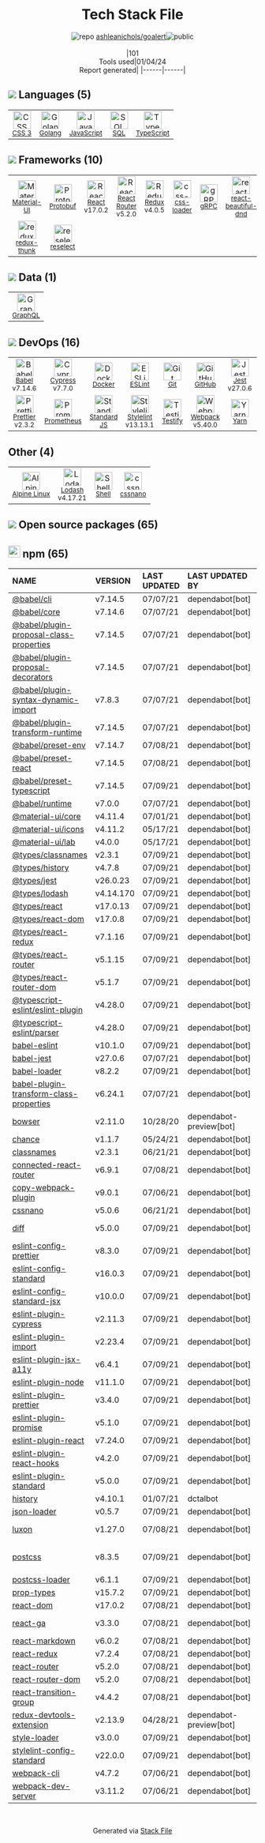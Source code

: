 <!--
&lt;--- Readme.md Snippet without images Start ---&gt;
## Tech Stack
ashleanichols/goalert is built on the following main stack:

- [GitHub](https://github.com/) – Code Collaboration & Version Control
- [Jest](http://facebook.github.io/jest/) – Javascript Testing Framework
- [Golang](http://golang.org/) – Languages
- [React](https://reactjs.org/) – Javascript UI Libraries
- [JavaScript](https://developer.mozilla.org/en-US/docs/Web/JavaScript) – Languages
- [TypeScript](http://www.typescriptlang.org) – Languages
- [Webpack](http://webpack.js.org) – JS Build Tools / JS Task Runners
- [Material-UI](https://github.com/mui/material-ui) – Front-End Frameworks
- [SQL](https://en.wikipedia.org/wiki/SQL) – Languages
- [Lodash](https://lodash.com) – Javascript Utilities & Libraries
- [Prometheus](http://prometheus.io/) – Monitoring Tools
- [Babel](http://babeljs.io/) – JavaScript Compilers
- [ESLint](http://eslint.org/) – Code Review
- [React Router](https://github.com/rackt/react-router) – JavaScript Framework Components
- [GraphQL](http://graphql.org/) – Query Languages
- [Redux](https://redux.js.org/) – State Management Library
- [Protobuf](https://developers.google.com/protocol-buffers/) – Serialization Frameworks
- [Shell](https://en.wikipedia.org/wiki/Shell_script) – Shells
- [gRPC](https://grpc.io/) – Remote Procedure Call (RPC)
- [Stylelint](http://stylelint.io/) – Code Review
- [redux-thunk](https://github.com/gaearon/redux-thunk) – State Management Library
- [Yarn](https://yarnpkg.com/) – Front End Package Manager
- [Alpine Linux](https://www.alpinelinux.org/) – Operating Systems
- [Prettier](https://prettier.io/) – Code Review
- [Standard JS](https://standardjs.com/) – Code Review
- [reselect](https://github.com/reactjs/reselect) – State Management Library
- [css-loader](https://github.com/webpack-contrib/css-loader) – CSS Pre-processors / Extensions
- [Testify](https://github.com/stretchr/testify) – Go Testing
- [Cypress](https://www.cypress.io/) – Javascript Testing Framework
- [react-beautiful-dnd](https://github.com/atlassian/react-beautiful-dnd) – JavaScript Framework Components
- [OpenCensus](https://opencensus.io/) – Monitoring Tools
- [Docker](https://www.docker.com/) – Virtual Machine Platforms & Containers

Full tech stack [here](/techstack.md)

&lt;--- Readme.md Snippet without images End ---&gt;

&lt;--- Readme.md Snippet with images Start ---&gt;
## Tech Stack
ashleanichols/goalert is built on the following main stack:

- <img width='25' height='25' src='https://img.stackshare.io/service/27/default_869c34d29acc794d60ecdd5d2b5bfc042a80a4ec.jpg' alt='GitHub'/> [GitHub](https://github.com/) – Code Collaboration & Version Control
- <img width='25' height='25' src='https://img.stackshare.io/service/830/jest.png' alt='Jest'/> [Jest](http://facebook.github.io/jest/) – Javascript Testing Framework
- <img width='25' height='25' src='https://img.stackshare.io/service/1005/O6AczwfV_400x400.png' alt='Golang'/> [Golang](http://golang.org/) – Languages
- <img width='25' height='25' src='https://img.stackshare.io/service/1020/OYIaJ1KK.png' alt='React'/> [React](https://reactjs.org/) – Javascript UI Libraries
- <img width='25' height='25' src='https://img.stackshare.io/service/1209/javascript.jpeg' alt='JavaScript'/> [JavaScript](https://developer.mozilla.org/en-US/docs/Web/JavaScript) – Languages
- <img width='25' height='25' src='https://img.stackshare.io/service/1612/bynNY5dJ.jpg' alt='TypeScript'/> [TypeScript](http://www.typescriptlang.org) – Languages
- <img width='25' height='25' src='https://img.stackshare.io/service/1682/IMG_4636.PNG' alt='Webpack'/> [Webpack](http://webpack.js.org) – JS Build Tools / JS Task Runners
- <img width='25' height='25' src='https://img.stackshare.io/service/1904/default_44d81cb9fadbc3688b7e91a6d5217d0ea5358b57.png' alt='Material-UI'/> [Material-UI](https://github.com/mui/material-ui) – Front-End Frameworks
- <img width='25' height='25' src='https://img.stackshare.io/service/2271/default_068d33483bba6b81ee13fbd4dc7aab9780896a54.png' alt='SQL'/> [SQL](https://en.wikipedia.org/wiki/SQL) – Languages
- <img width='25' height='25' src='https://img.stackshare.io/service/2438/lodash.png' alt='Lodash'/> [Lodash](https://lodash.com) – Javascript Utilities & Libraries
- <img width='25' height='25' src='https://img.stackshare.io/service/2501/default_3cf1b307194b26782be5cb209d30360580ae5b3c.png' alt='Prometheus'/> [Prometheus](http://prometheus.io/) – Monitoring Tools
- <img width='25' height='25' src='https://img.stackshare.io/service/2739/-1wfGjNw.png' alt='Babel'/> [Babel](http://babeljs.io/) – JavaScript Compilers
- <img width='25' height='25' src='https://img.stackshare.io/service/3337/Q4L7Jncy.jpg' alt='ESLint'/> [ESLint](http://eslint.org/) – Code Review
- <img width='25' height='25' src='https://img.stackshare.io/service/3350/8261421.png' alt='React Router'/> [React Router](https://github.com/rackt/react-router) – JavaScript Framework Components
- <img width='25' height='25' src='https://img.stackshare.io/service/3820/12972006.png' alt='GraphQL'/> [GraphQL](http://graphql.org/) – Query Languages
- <img width='25' height='25' src='https://img.stackshare.io/service/4074/13142323.png' alt='Redux'/> [Redux](https://redux.js.org/) – State Management Library
- <img width='25' height='25' src='https://img.stackshare.io/service/4393/ma2jqJKH_400x400.png' alt='Protobuf'/> [Protobuf](https://developers.google.com/protocol-buffers/) – Serialization Frameworks
- <img width='25' height='25' src='https://img.stackshare.io/service/4631/default_c2062d40130562bdc836c13dbca02d318205a962.png' alt='Shell'/> [Shell](https://en.wikipedia.org/wiki/Shell_script) – Shells
- <img width='25' height='25' src='https://img.stackshare.io/service/4670/default_d811b0ac72205af84aca21f967594338580be913.png' alt='gRPC'/> [gRPC](https://grpc.io/) – Remote Procedure Call (RPC)
- <img width='25' height='25' src='https://img.stackshare.io/service/5446/V9JsvPul_400x400.jpg' alt='Stylelint'/> [Stylelint](http://stylelint.io/) – Code Review
- <img width='25' height='25' src='https://img.stackshare.io/service/5448/13142323.png' alt='redux-thunk'/> [redux-thunk](https://github.com/gaearon/redux-thunk) – State Management Library
- <img width='25' height='25' src='https://img.stackshare.io/service/5848/44mC-kJ3.jpg' alt='Yarn'/> [Yarn](https://yarnpkg.com/) – Front End Package Manager
- <img width='25' height='25' src='https://img.stackshare.io/service/6429/alpine_linux.png' alt='Alpine Linux'/> [Alpine Linux](https://www.alpinelinux.org/) – Operating Systems
- <img width='25' height='25' src='https://img.stackshare.io/service/7035/default_66f265943abed56bcdbfca1c866a4261b1fbb063.jpg' alt='Prettier'/> [Prettier](https://prettier.io/) – Code Review
- <img width='25' height='25' src='https://img.stackshare.io/service/7538/kaNxaF73_400x400.jpg' alt='Standard JS'/> [Standard JS](https://standardjs.com/) – Code Review
- <img width='25' height='25' src='https://img.stackshare.io/service/7757/13142323.png' alt='reselect'/> [reselect](https://github.com/reactjs/reselect) – State Management Library
- <img width='25' height='25' src='https://img.stackshare.io/service/8074/default_d2b16fd6997fb2e164de645a34f9b8d5a880d999.png' alt='css-loader'/> [css-loader](https://github.com/webpack-contrib/css-loader) – CSS Pre-processors / Extensions
- <img width='25' height='25' src='https://img.stackshare.io/service/8695/stretchr.png' alt='Testify'/> [Testify](https://github.com/stretchr/testify) – Go Testing
- <img width='25' height='25' src='https://img.stackshare.io/service/9231/default_66c5c1a197dcd0232e41e4ab6299d119b4e165b3.png' alt='Cypress'/> [Cypress](https://www.cypress.io/) – Javascript Testing Framework
- <img width='25' height='25' src='https://img.stackshare.io/service/9878/react-beautiful-dnd-logo.png' alt='react-beautiful-dnd'/> [react-beautiful-dnd](https://github.com/atlassian/react-beautiful-dnd) – JavaScript Framework Components
- <img width='25' height='25' src='https://img.stackshare.io/service/10794/EpBd2Xrw_400x400.jpg' alt='OpenCensus'/> [OpenCensus](https://opencensus.io/) – Monitoring Tools
- <img width='25' height='25' src='https://img.stackshare.io/service/586/n4u37v9t_400x400.png' alt='Docker'/> [Docker](https://www.docker.com/) – Virtual Machine Platforms & Containers

Full tech stack [here](/techstack.md)

&lt;--- Readme.md Snippet with images End ---&gt;
-->
<div align="center">

# Tech Stack File
![](https://img.stackshare.io/repo.svg "repo") [ashleanichols/goalert](https://github.com/ashleanichols/goalert)![](https://img.stackshare.io/public_badge.svg "public")
<br/><br/>
|101<br/>Tools used|01/04/24 <br/>Report generated|
|------|------|
</div>

## <img src='https://img.stackshare.io/languages.svg'/> Languages (5)
<table><tr>
  <td align='center'>
  <img width='36' height='36' src='https://img.stackshare.io/service/6727/css.png' alt='CSS 3'>
  <br>
  <sub><a href="https://developer.mozilla.org/en-US/docs/Web/CSS/CSS3">CSS 3</a></sub>
  <br>
  <sub></sub>
</td>

<td align='center'>
  <img width='36' height='36' src='https://img.stackshare.io/service/1005/O6AczwfV_400x400.png' alt='Golang'>
  <br>
  <sub><a href="http://golang.org/">Golang</a></sub>
  <br>
  <sub></sub>
</td>

<td align='center'>
  <img width='36' height='36' src='https://img.stackshare.io/service/1209/javascript.jpeg' alt='JavaScript'>
  <br>
  <sub><a href="https://developer.mozilla.org/en-US/docs/Web/JavaScript">JavaScript</a></sub>
  <br>
  <sub></sub>
</td>

<td align='center'>
  <img width='36' height='36' src='https://img.stackshare.io/service/2271/default_068d33483bba6b81ee13fbd4dc7aab9780896a54.png' alt='SQL'>
  <br>
  <sub><a href="https://en.wikipedia.org/wiki/SQL">SQL</a></sub>
  <br>
  <sub></sub>
</td>

<td align='center'>
  <img width='36' height='36' src='https://img.stackshare.io/service/1612/bynNY5dJ.jpg' alt='TypeScript'>
  <br>
  <sub><a href="http://www.typescriptlang.org">TypeScript</a></sub>
  <br>
  <sub></sub>
</td>

</tr>
</table>

## <img src='https://img.stackshare.io/frameworks.svg'/> Frameworks (10)
<table><tr>
  <td align='center'>
  <img width='36' height='36' src='https://img.stackshare.io/service/1904/default_44d81cb9fadbc3688b7e91a6d5217d0ea5358b57.png' alt='Material-UI'>
  <br>
  <sub><a href="https://github.com/mui/material-ui">Material-UI</a></sub>
  <br>
  <sub></sub>
</td>

<td align='center'>
  <img width='36' height='36' src='https://img.stackshare.io/service/4393/ma2jqJKH_400x400.png' alt='Protobuf'>
  <br>
  <sub><a href="https://developers.google.com/protocol-buffers/">Protobuf</a></sub>
  <br>
  <sub></sub>
</td>

<td align='center'>
  <img width='36' height='36' src='https://img.stackshare.io/service/1020/OYIaJ1KK.png' alt='React'>
  <br>
  <sub><a href="https://reactjs.org/">React</a></sub>
  <br>
  <sub>v17.0.2</sub>
</td>

<td align='center'>
  <img width='36' height='36' src='https://img.stackshare.io/service/3350/8261421.png' alt='React Router'>
  <br>
  <sub><a href="https://github.com/rackt/react-router">React Router</a></sub>
  <br>
  <sub>v5.2.0</sub>
</td>

<td align='center'>
  <img width='36' height='36' src='https://img.stackshare.io/service/4074/13142323.png' alt='Redux'>
  <br>
  <sub><a href="https://redux.js.org/">Redux</a></sub>
  <br>
  <sub>v4.0.5</sub>
</td>

<td align='center'>
  <img width='36' height='36' src='https://img.stackshare.io/service/8074/default_d2b16fd6997fb2e164de645a34f9b8d5a880d999.png' alt='css-loader'>
  <br>
  <sub><a href="https://github.com/webpack-contrib/css-loader">css-loader</a></sub>
  <br>
  <sub></sub>
</td>

<td align='center'>
  <img width='36' height='36' src='https://img.stackshare.io/service/4670/default_d811b0ac72205af84aca21f967594338580be913.png' alt='gRPC'>
  <br>
  <sub><a href="https://grpc.io/">gRPC</a></sub>
  <br>
  <sub></sub>
</td>

<td align='center'>
  <img width='36' height='36' src='https://img.stackshare.io/service/9878/react-beautiful-dnd-logo.png' alt='react-beautiful-dnd'>
  <br>
  <sub><a href="https://github.com/atlassian/react-beautiful-dnd">react-beautiful-dnd</a></sub>
  <br>
  <sub></sub>
</td>

</tr>
<tr>
  <td align='center'>
  <img width='36' height='36' src='https://img.stackshare.io/service/5448/13142323.png' alt='redux-thunk'>
  <br>
  <sub><a href="https://github.com/gaearon/redux-thunk">redux-thunk</a></sub>
  <br>
  <sub></sub>
</td>

<td align='center'>
  <img width='36' height='36' src='https://img.stackshare.io/service/7757/13142323.png' alt='reselect'>
  <br>
  <sub><a href="https://github.com/reactjs/reselect">reselect</a></sub>
  <br>
  <sub></sub>
</td>

</tr>
</table>

## <img src='https://img.stackshare.io/databases.svg'/> Data (1)
<table><tr>
  <td align='center'>
  <img width='36' height='36' src='https://img.stackshare.io/service/3820/12972006.png' alt='GraphQL'>
  <br>
  <sub><a href="http://graphql.org/">GraphQL</a></sub>
  <br>
  <sub></sub>
</td>

</tr>
</table>

## <img src='https://img.stackshare.io/devops.svg'/> DevOps (16)
<table><tr>
  <td align='center'>
  <img width='36' height='36' src='https://img.stackshare.io/service/2739/-1wfGjNw.png' alt='Babel'>
  <br>
  <sub><a href="http://babeljs.io/">Babel</a></sub>
  <br>
  <sub>v7.14.6</sub>
</td>

<td align='center'>
  <img width='36' height='36' src='https://img.stackshare.io/service/9231/default_66c5c1a197dcd0232e41e4ab6299d119b4e165b3.png' alt='Cypress'>
  <br>
  <sub><a href="https://www.cypress.io/">Cypress</a></sub>
  <br>
  <sub>v7.7.0</sub>
</td>

<td align='center'>
  <img width='36' height='36' src='https://img.stackshare.io/service/586/n4u37v9t_400x400.png' alt='Docker'>
  <br>
  <sub><a href="https://www.docker.com/">Docker</a></sub>
  <br>
  <sub></sub>
</td>

<td align='center'>
  <img width='36' height='36' src='https://img.stackshare.io/service/3337/Q4L7Jncy.jpg' alt='ESLint'>
  <br>
  <sub><a href="http://eslint.org/">ESLint</a></sub>
  <br>
  <sub></sub>
</td>

<td align='center'>
  <img width='36' height='36' src='https://img.stackshare.io/service/1046/git.png' alt='Git'>
  <br>
  <sub><a href="http://git-scm.com/">Git</a></sub>
  <br>
  <sub></sub>
</td>

<td align='center'>
  <img width='36' height='36' src='https://img.stackshare.io/service/27/default_869c34d29acc794d60ecdd5d2b5bfc042a80a4ec.jpg' alt='GitHub'>
  <br>
  <sub><a href="https://github.com/">GitHub</a></sub>
  <br>
  <sub></sub>
</td>

<td align='center'>
  <img width='36' height='36' src='https://img.stackshare.io/service/830/jest.png' alt='Jest'>
  <br>
  <sub><a href="http://facebook.github.io/jest/">Jest</a></sub>
  <br>
  <sub>v27.0.6</sub>
</td>

<td align='center'>
  <img width='36' height='36' src='https://img.stackshare.io/service/10794/EpBd2Xrw_400x400.jpg' alt='OpenCensus'>
  <br>
  <sub><a href="https://opencensus.io/">OpenCensus</a></sub>
  <br>
  <sub></sub>
</td>

</tr>
<tr>
  <td align='center'>
  <img width='36' height='36' src='https://img.stackshare.io/service/7035/default_66f265943abed56bcdbfca1c866a4261b1fbb063.jpg' alt='Prettier'>
  <br>
  <sub><a href="https://prettier.io/">Prettier</a></sub>
  <br>
  <sub>v2.3.2</sub>
</td>

<td align='center'>
  <img width='36' height='36' src='https://img.stackshare.io/service/2501/default_3cf1b307194b26782be5cb209d30360580ae5b3c.png' alt='Prometheus'>
  <br>
  <sub><a href="http://prometheus.io/">Prometheus</a></sub>
  <br>
  <sub></sub>
</td>

<td align='center'>
  <img width='36' height='36' src='https://img.stackshare.io/service/7538/kaNxaF73_400x400.jpg' alt='Standard JS'>
  <br>
  <sub><a href="https://standardjs.com/">Standard JS</a></sub>
  <br>
  <sub></sub>
</td>

<td align='center'>
  <img width='36' height='36' src='https://img.stackshare.io/service/5446/V9JsvPul_400x400.jpg' alt='Stylelint'>
  <br>
  <sub><a href="http://stylelint.io/">Stylelint</a></sub>
  <br>
  <sub>v13.13.1</sub>
</td>

<td align='center'>
  <img width='36' height='36' src='https://img.stackshare.io/service/8695/stretchr.png' alt='Testify'>
  <br>
  <sub><a href="https://github.com/stretchr/testify">Testify</a></sub>
  <br>
  <sub></sub>
</td>

<td align='center'>
  <img width='36' height='36' src='https://img.stackshare.io/service/1682/IMG_4636.PNG' alt='Webpack'>
  <br>
  <sub><a href="http://webpack.js.org">Webpack</a></sub>
  <br>
  <sub>v5.40.0</sub>
</td>

<td align='center'>
  <img width='36' height='36' src='https://img.stackshare.io/service/5848/44mC-kJ3.jpg' alt='Yarn'>
  <br>
  <sub><a href="https://yarnpkg.com/">Yarn</a></sub>
  <br>
  <sub></sub>
</td>

<td align='center'>
  <img width='36' height='36' src='https://img.stackshare.io/service/1120/lejvzrnlpb308aftn31u.png' alt='npm'>
  <br>
  <sub><a href="https://www.npmjs.com/">npm</a></sub>
  <br>
  <sub></sub>
</td>

</tr>
</table>

## Other (4)
<table><tr>
  <td align='center'>
  <img width='36' height='36' src='https://img.stackshare.io/service/6429/alpine_linux.png' alt='Alpine Linux'>
  <br>
  <sub><a href="https://www.alpinelinux.org/">Alpine Linux</a></sub>
  <br>
  <sub></sub>
</td>

<td align='center'>
  <img width='36' height='36' src='https://img.stackshare.io/service/2438/lodash.png' alt='Lodash'>
  <br>
  <sub><a href="https://lodash.com">Lodash</a></sub>
  <br>
  <sub>v4.17.21</sub>
</td>

<td align='center'>
  <img width='36' height='36' src='https://img.stackshare.io/service/4631/default_c2062d40130562bdc836c13dbca02d318205a962.png' alt='Shell'>
  <br>
  <sub><a href="https://en.wikipedia.org/wiki/Shell_script">Shell</a></sub>
  <br>
  <sub></sub>
</td>

<td align='center'>
  <img width='36' height='36' src='https://img.stackshare.io/service/6612/ehMiE-wz_normal.jpg' alt='cssnano'>
  <br>
  <sub><a href="http://cssnano.co/">cssnano</a></sub>
  <br>
  <sub></sub>
</td>

</tr>
</table>


## <img src='https://img.stackshare.io/group.svg' /> Open source packages (65)</h2>

## <img width='24' height='24' src='https://img.stackshare.io/service/1120/lejvzrnlpb308aftn31u.png'/> npm (65)

|NAME|VERSION|LAST UPDATED|LAST UPDATED BY|LICENSE|VULNERABILITIES|
|:------|:------|:------|:------|:------|:------|
|[@babel/cli](https://www.npmjs.com/@babel/cli)|v7.14.5|07/07/21|dependabot[bot] |MIT|N/A|
|[@babel/core](https://www.npmjs.com/@babel/core)|v7.14.6|07/07/21|dependabot[bot] |MIT|N/A|
|[@babel/plugin-proposal-class-properties](https://www.npmjs.com/@babel/plugin-proposal-class-properties)|v7.14.5|07/07/21|dependabot[bot] |MIT|N/A|
|[@babel/plugin-proposal-decorators](https://www.npmjs.com/@babel/plugin-proposal-decorators)|v7.14.5|07/07/21|dependabot[bot] |MIT|N/A|
|[@babel/plugin-syntax-dynamic-import](https://www.npmjs.com/@babel/plugin-syntax-dynamic-import)|v7.8.3|07/07/21|dependabot[bot] |MIT|N/A|
|[@babel/plugin-transform-runtime](https://www.npmjs.com/@babel/plugin-transform-runtime)|v7.14.5|07/07/21|dependabot[bot] |MIT|N/A|
|[@babel/preset-env](https://www.npmjs.com/@babel/preset-env)|v7.14.7|07/08/21|dependabot[bot] |MIT|N/A|
|[@babel/preset-react](https://www.npmjs.com/@babel/preset-react)|v7.14.5|07/08/21|dependabot[bot] |MIT|N/A|
|[@babel/preset-typescript](https://www.npmjs.com/@babel/preset-typescript)|v7.14.5|07/09/21|dependabot[bot] |MIT|N/A|
|[@babel/runtime](https://www.npmjs.com/@babel/runtime)|v7.0.0|07/07/21|dependabot[bot] |MIT|N/A|
|[@material-ui/core](https://www.npmjs.com/@material-ui/core)|v4.11.4|07/01/21|dependabot[bot] |MIT|N/A|
|[@material-ui/icons](https://www.npmjs.com/@material-ui/icons)|v4.11.2|05/17/21|dependabot[bot] |MIT|N/A|
|[@material-ui/lab](https://www.npmjs.com/@material-ui/lab)|v4.0.0|05/17/21|dependabot[bot] |MIT|N/A|
|[@types/classnames](https://www.npmjs.com/@types/classnames)|v2.3.1|07/09/21|dependabot[bot] |MIT|N/A|
|[@types/history](https://www.npmjs.com/@types/history)|v4.7.8|07/09/21|dependabot[bot] |MIT|N/A|
|[@types/jest](https://www.npmjs.com/@types/jest)|v26.0.23|07/09/21|dependabot[bot] |MIT|N/A|
|[@types/lodash](https://www.npmjs.com/@types/lodash)|v4.14.170|07/09/21|dependabot[bot] |MIT|N/A|
|[@types/react](https://www.npmjs.com/@types/react)|v17.0.13|07/09/21|dependabot[bot] |MIT|N/A|
|[@types/react-dom](https://www.npmjs.com/@types/react-dom)|v17.0.8|07/09/21|dependabot[bot] |MIT|N/A|
|[@types/react-redux](https://www.npmjs.com/@types/react-redux)|v7.1.16|07/09/21|dependabot[bot] |MIT|N/A|
|[@types/react-router](https://www.npmjs.com/@types/react-router)|v5.1.15|07/09/21|dependabot[bot] |MIT|N/A|
|[@types/react-router-dom](https://www.npmjs.com/@types/react-router-dom)|v5.1.7|07/09/21|dependabot[bot] |MIT|N/A|
|[@typescript-eslint/eslint-plugin](https://www.npmjs.com/@typescript-eslint/eslint-plugin)|v4.28.0|07/09/21|dependabot[bot] |MIT|N/A|
|[@typescript-eslint/parser](https://www.npmjs.com/@typescript-eslint/parser)|v4.28.0|07/09/21|dependabot[bot] |BSD-2-Clause|N/A|
|[babel-eslint](https://www.npmjs.com/babel-eslint)|v10.1.0|07/09/21|dependabot[bot] |MIT|N/A|
|[babel-jest](https://www.npmjs.com/babel-jest)|v27.0.6|07/07/21|dependabot[bot] |MIT|N/A|
|[babel-loader](https://www.npmjs.com/babel-loader)|v8.2.2|07/09/21|dependabot[bot] |MIT|N/A|
|[babel-plugin-transform-class-properties](https://www.npmjs.com/babel-plugin-transform-class-properties)|v6.24.1|07/07/21|dependabot[bot] |MIT|N/A|
|[bowser](https://www.npmjs.com/bowser)|v2.11.0|10/28/20|dependabot-preview[bot] |MIT|N/A|
|[chance](https://www.npmjs.com/chance)|v1.1.7|05/24/21|dependabot[bot] |MIT|N/A|
|[classnames](https://www.npmjs.com/classnames)|v2.3.1|06/21/21|dependabot[bot] |MIT|N/A|
|[connected-react-router](https://www.npmjs.com/connected-react-router)|v6.9.1|07/08/21|dependabot[bot] |MIT|N/A|
|[copy-webpack-plugin](https://www.npmjs.com/copy-webpack-plugin)|v9.0.1|07/06/21|dependabot[bot] |MIT|N/A|
|[cssnano](https://www.npmjs.com/cssnano)|v5.0.6|06/21/21|dependabot[bot] |MIT|N/A|
|[diff](https://www.npmjs.com/diff)|v5.0.0|07/09/21|dependabot[bot] |BSD-3-Clause|N/A|
|[eslint-config-prettier](https://www.npmjs.com/eslint-config-prettier)|v8.3.0|07/09/21|dependabot[bot] |MIT|N/A|
|[eslint-config-standard](https://www.npmjs.com/eslint-config-standard)|v16.0.3|07/09/21|dependabot[bot] |MIT|N/A|
|[eslint-config-standard-jsx](https://www.npmjs.com/eslint-config-standard-jsx)|v10.0.0|07/09/21|dependabot[bot] |MIT|N/A|
|[eslint-plugin-cypress](https://www.npmjs.com/eslint-plugin-cypress)|v2.11.3|07/09/21|dependabot[bot] |MIT|N/A|
|[eslint-plugin-import](https://www.npmjs.com/eslint-plugin-import)|v2.23.4|07/09/21|dependabot[bot] |MIT|N/A|
|[eslint-plugin-jsx-a11y](https://www.npmjs.com/eslint-plugin-jsx-a11y)|v6.4.1|07/09/21|dependabot[bot] |MIT|N/A|
|[eslint-plugin-node](https://www.npmjs.com/eslint-plugin-node)|v11.1.0|07/09/21|dependabot[bot] |MIT|N/A|
|[eslint-plugin-prettier](https://www.npmjs.com/eslint-plugin-prettier)|v3.4.0|07/09/21|dependabot[bot] |MIT|N/A|
|[eslint-plugin-promise](https://www.npmjs.com/eslint-plugin-promise)|v5.1.0|07/09/21|dependabot[bot] |ISC|N/A|
|[eslint-plugin-react](https://www.npmjs.com/eslint-plugin-react)|v7.24.0|07/09/21|dependabot[bot] |MIT|N/A|
|[eslint-plugin-react-hooks](https://www.npmjs.com/eslint-plugin-react-hooks)|v4.2.0|07/09/21|dependabot[bot] |MIT|N/A|
|[eslint-plugin-standard](https://www.npmjs.com/eslint-plugin-standard)|v5.0.0|07/09/21|dependabot[bot] |MIT|N/A|
|[history](https://www.npmjs.com/history)|v4.10.1|01/07/21|dctalbot |MIT|N/A|
|[json-loader](https://www.npmjs.com/json-loader)|v0.5.7|07/09/21|dependabot[bot] |MIT|N/A|
|[luxon](https://www.npmjs.com/luxon)|v1.27.0|07/08/21|dependabot[bot] |MIT|[CVE-2023-22467](https://github.com/advisories/GHSA-3xq5-wjfh-ppjc) (High)|
|[postcss](https://www.npmjs.com/postcss)|v8.3.5|07/09/21|dependabot[bot] |MIT|[CVE-2023-44270](https://github.com/advisories/GHSA-7fh5-64p2-3v2j) (Moderate)|
|[postcss-loader](https://www.npmjs.com/postcss-loader)|v6.1.1|07/09/21|dependabot[bot] |MIT|N/A|
|[prop-types](https://www.npmjs.com/prop-types)|v15.7.2|07/09/21|dependabot[bot] |MIT|N/A|
|[react-dom](https://www.npmjs.com/react-dom)|v17.0.2|07/08/21|dependabot[bot] |MIT|N/A|
|[react-ga](https://www.npmjs.com/react-ga)|v3.3.0|07/08/21|dependabot[bot] |Apache-2.0|N/A|
|[react-markdown](https://www.npmjs.com/react-markdown)|v6.0.2|07/08/21|dependabot[bot] |MIT|N/A|
|[react-redux](https://www.npmjs.com/react-redux)|v7.2.4|07/08/21|dependabot[bot] |MIT|N/A|
|[react-router](https://www.npmjs.com/react-router)|v5.2.0|07/08/21|dependabot[bot] |MIT|N/A|
|[react-router-dom](https://www.npmjs.com/react-router-dom)|v5.2.0|07/08/21|dependabot[bot] |MIT|N/A|
|[react-transition-group](https://www.npmjs.com/react-transition-group)|v4.4.2|07/08/21|dependabot[bot] |BSD-3-Clause|N/A|
|[redux-devtools-extension](https://www.npmjs.com/redux-devtools-extension)|v2.13.9|04/28/21|dependabot-preview[bot] |MIT|N/A|
|[style-loader](https://www.npmjs.com/style-loader)|v3.0.0|07/09/21|dependabot[bot] |MIT|N/A|
|[stylelint-config-standard](https://www.npmjs.com/stylelint-config-standard)|v22.0.0|07/09/21|dependabot[bot] |MIT|N/A|
|[webpack-cli](https://www.npmjs.com/webpack-cli)|v4.7.2|07/06/21|dependabot[bot] |MIT|N/A|
|[webpack-dev-server](https://www.npmjs.com/webpack-dev-server)|v3.11.2|07/06/21|dependabot[bot] |MIT|N/A|

<br/>
<div align='center'>

Generated via [Stack File](https://github.com/marketplace/stack-file)
